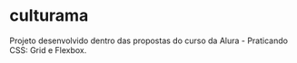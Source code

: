 # culturama
Projeto desenvolvido dentro das propostas do curso da Alura - Praticando CSS: Grid e Flexbox.
